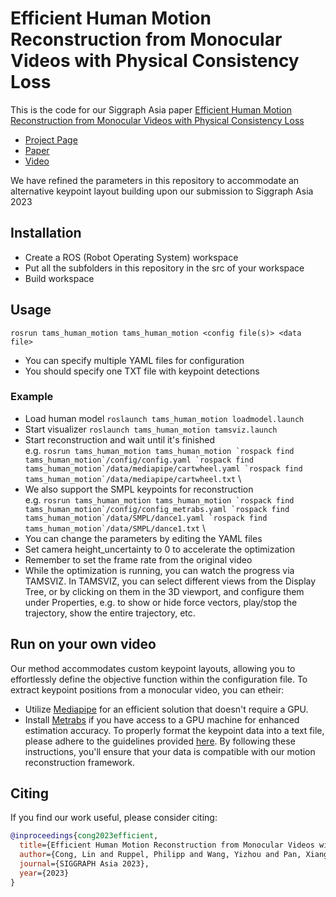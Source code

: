 # Efficient Human Motion Reconstruction from Monocular Videos with Physical Consistency Loss

This is the code for our Siggraph Asia paper [Efficient Human Motion Reconstruction from Monocular Videos with Physical Consistency Loss](https://dl.acm.org/doi/10.1145/3610548.3618169)

 * [Project Page](https://hitlyn.github.io/EHMR/)
 * [Paper](https://dl.acm.org/doi/10.1145/3610548.3618169)
 * [Video](https://www.youtube.com/watch?v=XWgKF8hXung)


We have refined the parameters in this repository to accommodate an alternative keypoint layout building upon our submission to Siggraph Asia 2023

## Installation
- Create a ROS (Robot Operating System) workspace
- Put all the subfolders in this repository in the src of your workspace
- Build workspace

## Usage
`rosrun tams_human_motion tams_human_motion <config file(s)> <data file>`
- You can specify multiple YAML files for configuration
- You should specify one TXT file with keypoint detections

### Example
- Load human model `roslaunch tams_human_motion loadmodel.launch`
- Start visualizer `roslaunch tams_human_motion tamsviz.launch`
- Start reconstruction and wait until it's finished \
e.g. ```rosrun tams_human_motion tams_human_motion `rospack find tams_human_motion`/config/config.yaml `rospack find tams_human_motion`/data/mediapipe/cartwheel.yaml `rospack find tams_human_motion`/data/mediapipe/cartwheel.txt``` \
- We also support the SMPL keypoints for reconstruction \
e.g. ```rosrun tams_human_motion tams_human_motion `rospack find tams_human_motion`/config/config_metrabs.yaml `rospack find tams_human_motion`/data/SMPL/dance1.yaml `rospack find tams_human_motion`/data/SMPL/dance1.txt``` \
- You can change the parameters by editing the YAML files
- Set camera height_uncertainty to 0 to accelerate the optimization
- Remember to set the frame rate from the original video
- While the optimization is running, you can watch the progress via TAMSVIZ. In TAMSVIZ, you can select different views from the Display Tree, or by clicking on them in the 3D viewport, and configure them under Properties, e.g. to show or hide force vectors, play/stop the trajectory, show the entire trajectory, etc.

## Run on your own video
Our method accommodates custom keypoint layouts, allowing you to effortlessly define the objective function within the configuration file. To extract keypoint positions from a monocular video, you can etheir:
- Utilize [Mediapipe](https://developers.google.com/mediapipe) for an efficient solution that doesn't require a GPU.
- Install [Metrabs](https://github.com/isarandi/metrabs) if you have access to a GPU machine for enhanced estimation accuracy.
To properly format the keypoint data into a text file, please adhere to the guidelines provided [here](https://github.com/TAMS-Group/efficient-motion-reconstruction/blob/master/tams_human_motion/data/readme.txt). By following these instructions, you'll ensure that your data is compatible with our motion reconstruction framework.

## Citing
If you find our work useful, please consider citing:
```BibTeX
@inproceedings{cong2023efficient,
  title={Efficient Human Motion Reconstruction from Monocular Videos with Physical Consistency Loss},
  author={Cong, Lin and Ruppel, Philipp and Wang, Yizhou and Pan, Xiang and Hendrich, Norman and Zhang, Jianwei},
  journal={SIGGRAPH Asia 2023},
  year={2023}
}
```

